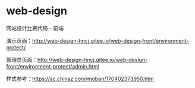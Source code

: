 # web-design

网站设计比赛代码 - 前端

演示页面：http://web-design-hncj.gitee.io/web-design-front/environment-protect/

管理员页面：http://web-design-hncj.gitee.io/web-design-front/environment-protect/admin.html

样式参考：https://sc.chinaz.com/moban/170402373950.htm